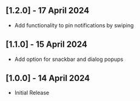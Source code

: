 ## [1.2.0] - 17 April 2024

* Add functionality to pin notifications by swiping

## [1.1.0] - 15 April 2024

* Add option for snackbar and dialog popups 

## [1.0.0] - 14 April 2024

* Initial Release